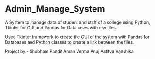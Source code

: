 # Admin_Manage_System
A System to manage data of student and staff of a college using Python, Tkinter for GUI and Pandas for Databases with csv files.

Used Tkinter framework to create the GUI of the system with Pandas for Databases and Python classes to create a link between the files.

Project by:- 
Shubham Pandit 
Aman Verma 
Anuj 
Astitva 
Vanshika 
